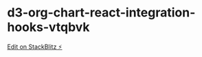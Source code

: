 # d3-org-chart-react-integration-hooks-vtqbvk

[Edit on StackBlitz ⚡️](https://stackblitz.com/edit/d3-org-chart-react-integration-hooks-vtqbvk)